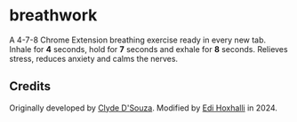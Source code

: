 # breathwork
A 4-7-8 Chrome Extension breathing exercise ready in every new tab. Inhale for **4** seconds, hold for **7** seconds and exhale for **8** seconds. Relieves stress, reduces anxiety and calms the nerves.

## Credits
Originally developed by [Clyde D'Souza](https://clydedsouza.net/). Modified by [Edi Hoxhalli](https://github.com/ehoxorg) in 2024.

